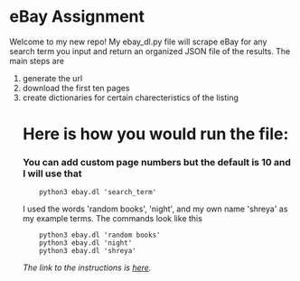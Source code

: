 # eBay Assignment

Welcome to my new repo! My ebay_dl.py file will scrape eBay for any search term you input and return an organized JSON file of the results. The main steps are <ol><li>generate the url</li><li>download the first ten pages</li><li>create dictionaries for certain charecteristics of the listing</li>
  
 # Here is how you would run the file: 
 ### You can add custom page numbers but the default is 10 and I will use that
  
        python3 ebay.dl 'search_term' 
  
I used the words 'random books', 'night', and my own name 'shreya' as my example terms. The commands look like this
 
        python3 ebay.dl 'random books' 
        python3 ebay.dl 'night' 
        python3 ebay.dl 'shreya' 
  
*The link to the instructions is [here](https://github.com/mikeizbicki/cmc-csci040/tree/2021fall/hw_03).*
